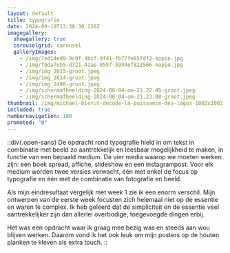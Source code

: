 ```yaml
---
layout: default
title: typografie
date: 2024-09-19T13:38:30.130Z
imagegallery:
  showgallery: true
  carouselgrid: carousel
  galleryImages:
    - /img/7ed14ed9-9c9f-4bcf-9f41-fb77fe65fdf2-kopie.jpg
    - /img/fbda7eb5-d721-41ae-855f-5994ef822566-kopie.jpg
    - /img/img_2615-groot.jpeg
    - /img/img_2614-groot.jpeg
    - /img/img_2490-groot.jpeg
    - /img/scherm­afbeelding-2024-06-04-om-21.22.45-groot.jpeg
    - /img/scherm­afbeelding-2024-06-04-om-21.23.08-groot.jpeg
thumbnail: /img/michael-bierut-decode-la-puissance-des-logos-1002x1002.jpg
included: true
numbernavigation: 100
promoted: "0"
---
```

::div{.open-sans}
De opdracht rond typografie hield in om tekst in combinatie met beeld zo aantrekkelijk en leesbaar mogelijkheid te maken, in functie van een bepaald medium. De vier media waarop we moeten werken zijn: een boek spread, affiche, slideshow en een instagrampost. Voor elk medium worden twee versies verwacht, één met enkel de focus op typografie en één met de combinatie van fotografie en beeld.

Als mijn eindresultaat vergelijk met week 1 zie ik een enorm verschil. Mijn ontwerpen van de eerste week focusten zich helemaal niet op de essentie en waren te complex. Ik heb geleerd dat de simpliciteit en de essentie veel aantrekkelijker zijn dan allerlei overbodige, toegevoegde dingen erbij.

Het was een opdracht waar ik graag mee bezig was en steeds aan wou blijven werken. Daarom vond ik het ook leuk om mijn posters op de houten planken te kleven als extra touch.
::